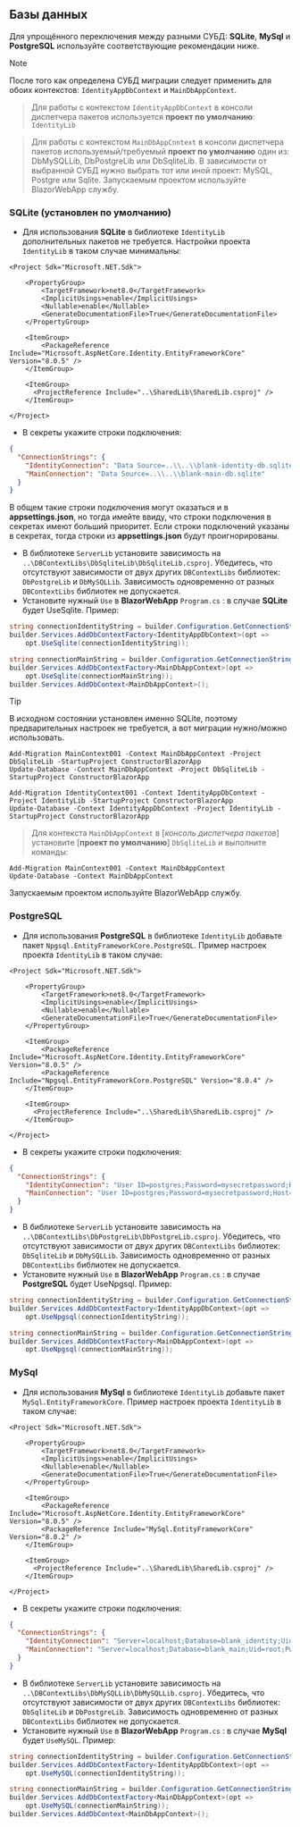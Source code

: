 ## Базы данных
Для упрощённого переключения между разными СУБД: **SQLite**, **MySql** и **PostgreSQL** используйте соответствующие рекомендации ниже.

> [!NOTE]
> После того как определена СУБД миграции следует применить для обоих контекстов: `IdentityAppDbContext` и `MainDbAppContext`.

>Для работы с контекстом `IdentityAppDbContext` в консоли диспетчера пакетов используется **проект по умолчанию**: `IdentityLib` 

>Для работы с контекстом `MainDbAppContext` в консоли диспетчера пакетов используемый/требуемый **проект по умолчанию** один из: DbMySQLLib, DbPostgreLib или DbSqliteLib. В зависимости от выбранной СУБД нужно выбрать тот или иной проект: MySQL, Postgre или Sqlite. Запускаемым проектом используйте BlazorWebApp службу.


### SQLite (установлен по умолчанию)
- Для использования **SQLite** в библиотеке `IdentityLib` дополнительных пакетов не требуется.
Настройки проекта `IdentityLib` в таком случае минимальны:
```csproj
<Project Sdk="Microsoft.NET.Sdk">

	<PropertyGroup>
		<TargetFramework>net8.0</TargetFramework>
		<ImplicitUsings>enable</ImplicitUsings>
		<Nullable>enable</Nullable>
		<GenerateDocumentationFile>True</GenerateDocumentationFile>
	</PropertyGroup>

	<ItemGroup>
		<PackageReference Include="Microsoft.AspNetCore.Identity.EntityFrameworkCore" Version="8.0.5" />
	</ItemGroup>

	<ItemGroup>
	  <ProjectReference Include="..\SharedLib\SharedLib.csproj" />
	</ItemGroup>

</Project>
```
- В секреты укажите строки подключения:
```json
{
  "ConnectionStrings": {
    "IdentityConnection": "Data Source=..\\..\\blank-identity-db.sqlite",
    "MainConnection": "Data Source=..\\..\\blank-main-db.sqlite"
  }
}
```
В общем такие строки подключения могут оказаться и в **appsettings.json**, но тогда имейте ввиду, что строки подключения в секретах имеют больший приоритет. Если строки подключений указаны в секретах, тогда строки из **appsettings.json** будут проигнорированы.
- В библиотеке `ServerLib` установите зависимость на `..\DBContextLibs\DbSqliteLib\DbSqliteLib.csproj`. Убедитесь, что отсутствуют зависимости от двух других `DBContextLibs` библиотек: `DbPostgreLib` и `DbMySQLLib`. Зависимость одновременно от разных `DBContextLibs` библиотек не допускается.
- Установите нужный `Use` в **BlazorWebApp** `Program.cs` : в случае **SQLite** будет UseSqlite. Пример:
```c#
string connectionIdentityString = builder.Configuration.GetConnectionString("IdentityConnection") ?? throw new InvalidOperationException("Connection string 'IdentityConnection' not found.");
builder.Services.AddDbContextFactory<IdentityAppDbContext>(opt =>
    opt.UseSqlite(connectionIdentityString));

string connectionMainString = builder.Configuration.GetConnectionString("MainConnection") ?? throw new InvalidOperationException("Connection string 'MainConnection' not found.");
builder.Services.AddDbContextFactory<MainDbAppContext>(opt =>
    opt.UseSqlite(connectionMainString));
builder.Services.AddDbContext<MainDbAppContext>();
```
> [!TIP]
> В исходном состоянии установлен именно SQLite, поэтому предварительных настроек не требуется, а вот миграции нужно/можно использовать.
```Batchfile
Add-Migration MainContext001 -Context MainDbAppContext -Project DbSqliteLib -StartupProject ConstructorBlazorApp
Update-Database -Context MainDbAppContext -Project DbSqliteLib -StartupProject ConstructorBlazorApp

Add-Migration IdentityContext001 -Context IdentityAppDbContext -Project IdentityLib -StartupProject ConstructorBlazorApp
Update-Database -Context IdentityAppDbContext -Project IdentityLib -StartupProject ConstructorBlazorApp
```

> Для контекста `MainDbAppContext` в [*консоль диспетчера пакетов*] установите [**проект по умолчанию**] `DbSqliteLib` и выполните команды:
```Batchfile
Add-Migration MainContext001 -Context MainDbAppContext
Update-Database -Context MainDbAppContext
```
Запускаемым проектом используйте BlazorWebApp службу.

### PostgreSQL
- Для использования **PostgreSQL** в библиотеке `IdentityLib` добавьте пакет `Npgsql.EntityFrameworkCore.PostgreSQL`. Пример настроек проекта `IdentityLib` в таком случае:
```csproj
<Project Sdk="Microsoft.NET.Sdk">

	<PropertyGroup>
		<TargetFramework>net8.0</TargetFramework>
		<ImplicitUsings>enable</ImplicitUsings>
		<Nullable>enable</Nullable>
		<GenerateDocumentationFile>True</GenerateDocumentationFile>
	</PropertyGroup>

	<ItemGroup>
		<PackageReference Include="Microsoft.AspNetCore.Identity.EntityFrameworkCore" Version="8.0.5" />
		<PackageReference Include="Npgsql.EntityFrameworkCore.PostgreSQL" Version="8.0.4" />
	</ItemGroup>

	<ItemGroup>
	  <ProjectReference Include="..\SharedLib\SharedLib.csproj" />
	</ItemGroup>

</Project>
```
- В секреты укажите строки подключения:
```json
{
  "ConnectionStrings": {
    "IdentityConnection": "User ID=postgres;Password=mysecretpassword;Host=localhost;Port=5432;Database=blank_identity;",
    "MainConnection": "User ID=postgres;Password=mysecretpassword;Host=localhost;Port=5432;Database=blank_main;"
  }
}
```
- В библиотеке `ServerLib` установите зависимость на `..\DBContextLibs\DbPostgreLib\DbPostgreLib.csproj`. Убедитесь, что отсутствуют зависимости от двух других `DBContextLibs` библиотек: `DbSqliteLib` и `DbMySQLLib`. Зависимость одновременно от разных `DBContextLibs` библиотек не допускается.
- Установите нужный `Use` в **BlazorWebApp** `Program.cs` : в случае **PostgreSQL** будет UseNpgsql. Пример:
```c#
string connectionIdentityString = builder.Configuration.GetConnectionString("IdentityConnection") ?? throw new InvalidOperationException("Connection string 'IdentityConnection' not found.");
builder.Services.AddDbContextFactory<IdentityAppDbContext>(opt =>
    opt.UseNpgsql(connectionIdentityString));

string connectionMainString = builder.Configuration.GetConnectionString("MainConnection") ?? throw new InvalidOperationException("Connection string 'MainConnection' not found.");
builder.Services.AddDbContextFactory<MainDbAppContext>(opt =>
    opt.UseNpgsql(connectionMainString));
```


### MySql
- Для использования **MySql** в библиотеке `IdentityLib` добавьте пакет `MySql.EntityFrameworkCore`. Пример настроек проекта `IdentityLib` в таком случае:
```csproj
<Project Sdk="Microsoft.NET.Sdk">

	<PropertyGroup>
		<TargetFramework>net8.0</TargetFramework>
		<ImplicitUsings>enable</ImplicitUsings>
		<Nullable>enable</Nullable>
		<GenerateDocumentationFile>True</GenerateDocumentationFile>
	</PropertyGroup>

	<ItemGroup>
		<PackageReference Include="Microsoft.AspNetCore.Identity.EntityFrameworkCore" Version="8.0.5" />
		<PackageReference Include="MySql.EntityFrameworkCore" Version="8.0.2" />
	</ItemGroup>

	<ItemGroup>
	  <ProjectReference Include="..\SharedLib\SharedLib.csproj" />
	</ItemGroup>

</Project>
```
- В секреты укажите строки подключения:
```json
{
  "ConnectionStrings": {
    "IdentityConnection": "Server=localhost;Database=blank_identity;Uid=root;Pwd=my-secret-pw;",
    "MainConnection": "Server=localhost;Database=blank_main;Uid=root;Pwd=my-secret-pw;"
  }
}
```
- В библиотеке `ServerLib` установите зависимость на `..\DBContextLibs\DbMySQLLib\DbMySQLLib.csproj`. Убедитесь, что отсутствуют зависимости от двух других `DBContextLibs` библиотек: `DbSqliteLib` и `DbPostgreLib`. Зависимость одновременно от разных `DBContextLibs` библиотек не допускается.
- Установите нужный `Use` в **BlazorWebApp** `Program.cs` : в случае **MySql** будет `UseMySQL`. Пример:
```c#
string connectionIdentityString = builder.Configuration.GetConnectionString("IdentityConnection") ?? throw new InvalidOperationException("Connection string 'IdentityConnection' not found.");
builder.Services.AddDbContextFactory<IdentityAppDbContext>(opt =>
    opt.UseMySQL(connectionIdentityString));

string connectionMainString = builder.Configuration.GetConnectionString("MainConnection") ?? throw new InvalidOperationException("Connection string 'MainConnection' not found.");
builder.Services.AddDbContextFactory<MainDbAppContext>(opt =>
    opt.UseMySQL(connectionMainString));
builder.Services.AddDbContext<MainDbAppContext>();
```